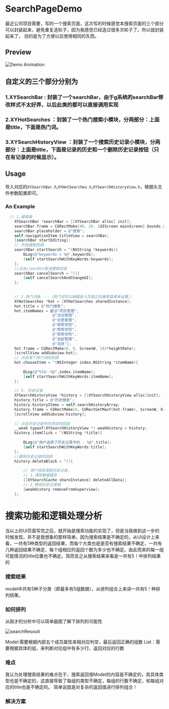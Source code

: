 # SearchPageDemo

最近公司项目需要，写的一个搜索页面，这次写的时候感觉本搜索页面的三个部分可以封装起来，避免重复造轮子，因为我感觉已经造过很多次轮子了。所以就封装起来了，
目的是为了方便以后使用相同的东西。

## Preview
![Demo Animation](animation.gif)

## 自定义的三个部分分别为
### 1.XYSearchBar : 封装了一个searchBar，由于g系统的searchBar修改样式不太好弄，以后此类的都可以直接调用实现
### 2.XYHotSearches ：封装了一个热门搜索小模块，分两部分：上面是title，下面是热门词。
### 3.XYSearchHistoryView ：封装了一个搜索历史记录小模块，分两部分：上面是title，下面是记录的历史和一个删除历史记录按钮（只在有记录的时候显示）。

## Usage
导入对应的```XYSearchBar.h```,```XYHotSearches.h```,```XYSearchHistoryView.h```，根据头文件参数配置即可。
### An Example

```Objective-C
  // 1.搜索条
    XYSearchBar *searchBar = [[XYSearchBar alloc] init];
    searchBar.frame = CGRectMake(40, 20, [UIScreen mainScreen].bounds.size.width - 80, 30);
    searchBar.placeholder = @"搜索";
    self.navigationItem.titleView = searchBar;
    [searchBar startEditing];
    // 开始搜索回调
    searchBar.startSearch = ^(NSString *keywords){
        DLog(@"keywords = %@",keywords);
        [self startSearchWithKeyWords:keywords];
    };
    //点击clearBtn取消搜索回调
    searchBar.cancelSearch = ^(){
        [self cancelSearchAndChangeUI];
    };
    
    
    // 2.热门词条 ---（热门词可以根据进入页面之后搜索值再来设置。）
    XYHotSearches *hot = [XYHotSearches sharedInstance];
    hot.title = @"热门搜索";
    hot.itemNames = @[@"项目管理",
                     @"活动管理",
                     @"志愿管理",
                     @"帮帮学院",
                     @"帮帮学院",
                     @"帮帮学院",
                     @"发起管理",
                     @"消息"];
    hot.frame = CGRectMake(0, 0, ScreenW, 193*heightRate);
    [scrollView addSubview:hot];
    // 点击某个热门词的回调
    hot.chooseItem = ^(NSInteger index,NSString *itemName){
    
        DLog(@"%ld--%@",index,itemName);
        [self startSearchWithKeyWords:itemName];
    };
    
    // 3. 历史记录
    XYSearchHistoryView *history = [[XYSearchHistoryView alloc]init];
    history.title = @"历史搜索";
    history.historyItems = self.searchHistoryArray;
    history.frame = CGRectMake(0, CGRectGetMaxY(hot.frame), ScreenW, history.totalHeight);
    [scrollView addSubview:history];
    
    // 点击历史记录中的项目的回调
    __weak typeof(XYSearchHistoryView *) weakHistory = history;
    history.itemClick = ^(NSString *title){
        
        DLog(@"用户选择了历史记录中的 - %@",title);
        [self startSearchWithKeyWords:title];
    };
    //删除历史记录的回调
    history.deleteBlock = ^(){
    
        // 用户选择清除历史记录，
        // 1.清除数据缓存
        [[XYSearchCache shareInstance] deleteAllData];
        // 2.移除历史记录板
        [weakHistory removeFromSuperview];
    };
```
# 搜索功能和逻辑处理分析
当以上的UI页面写完之后，就开始是搜索功能的实现了，但是当我做到这一步的时候发现，并不是我想象的那样简单。因为搜索结果是不确定的，从UI设计上来看，一共有5种类型的返回结果，而每个大类也是是否有搜索结果不确定，一共有几种返回结果不确定，每个组相应的返回个数为多少也不确定。由此而来的每一组可能情况的title位置也不确定。简而言之从搜索结果来看是一共有5！中排列结果的

### 搜索结果
model中共有5种子分类（即最多有5组数据），从排列组合上来讲一共有5！种排列结果。

### 如何排列
从刚才的分析中可以简单画图了解下排列的可能性

<!--![GitHub set up](https://help.github.com/assets/images/site/set-up-git.gif)-->
![searchResoult](media/14804391136734/searchResoult.png)

Model:需要根据内部五个成员属性来相对应判空，最后返回正确的组数
List：需要根据具体的组，来判断对应组中有多少行，返回对应的行数

### 难点
我认为处理搜索结果的难点在于，搜索返回值Model的内容是不确定的，其具体类型也是不确定的，这直接导致了每组的类型不确定，每组的行数不确定，和每组对应的title也是不确定的。
简单说就是对复杂的返回值进行排列组合！

### 解决方案

